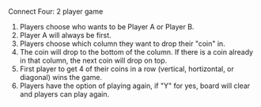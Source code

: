 Connect Four: 2 player game

1. Players choose who wants to be Player A or Player B.
2. Player A will always be first. 
3. Players choose which column they want to drop their "coin" in. 
4. The coin will drop to the bottom of the column. If there is a coin already in that column, the next coin will drop on top.
5. First player to get 4 of their coins in a row (vertical, hortizontal, or diagonal) wins the game.
6. Players have the option of playing again, if "Y" for yes, board will clear and players can play again. 